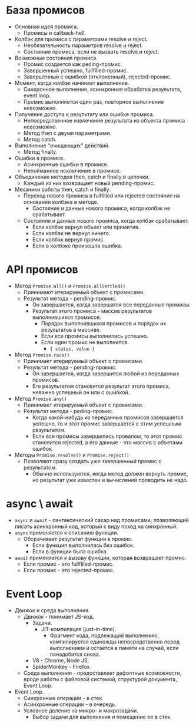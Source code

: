# База промисов

* Основная идея промиса.
  * Промисы и callback-hell.
* Колбэк для промиса с параметрами resolve и reject.
  * Необязательность параметров resolve и reject.
  * Состояние промиса, если не вызвать resolve и reject.
* Возможные состояния промиса.
  * Промис создается как peding-промис.
  * Завершенный успешно, fullfilled-промис.
  * Завершенный с ошибкой (отклоненный), rejected-промис.
* Момент, когда колбэк начинает выполнение.
  * Синхронное выполнение, асинхронная обработка результата, event loop.
  * Промис выполняется один раз, повторное выполнение невозможно.
* Получение доступа к результату или ошибке промиса.
  * Непосредственное извлечение результата из объекта промиса невозможно.
  * Метод then с двумя параметрами.
  * Метод catch.
* Выполнение "очищающих" действий.
  * Метод finally.
* Ошибки в промисе.
  * Асинхронные ошибки в промисе.
  * Непойманное исключение в промисе.
* Объединение методов then, catch и finally в цепочки.
  * Каждый из них возвращает новый pending-промис.
* Механики работы then, catch и finally.
  * Переход нового промиса в fullfilled или rejected состояние на основании колбэка в методе.
    * Состояние и данные нового промиса, когда колбэк не срабатывает.
  * Состояние и данные нового промиса, когда колбэк срабатывает.
    * Если колбэк вернул объект или примитив.
    * Если колбэк не вернул ничего.
    * Если колбэк вернул промис.
    * Если в колбэке произошла ошибка.



# API промисов

* Метод `Promise.all()` и `Promise.allSettled()`
  * Принимают итерируемый объект с промисами.
  * Результат метода - pending-промис.
    * Он завершается, когда завершатся все переданные промисы.
    * Результат этого промиса - массив результатов выполнившихся промисов.
      * Порядок выполнившихся промисов и порядок их результатов в массиве.
      * Если все промисы выполнились успешно.
      * Если один промис не выполнился.
        * `{ status, value }`
* Метод `Promise.race()`
  * Принимает итерируемый объект с промисами.
  * Результат метода - pending-промис.
    * Он завершается, когда завершится любой из переданных промисов.
    * Его результатом становится результат этого промиса, неважно успешный он или с ошибкой.
* Метод `Promise.any()`
  * Принимает итерируемый объект с промисами.
  * Результат метода - peding-промис.
    * Когда какой-нибудь из переданных промисов завершается успешно, то и этот промис завершается с этим успешным результатом.
    * Если все промисы завершились провалом, то этот промис становится rejected, а его данные - это массив с объетами ошибок.
* Методы `Promise.resolve()` и `Promise.reject()`
  * Позволяют сразу создать уже завершенный промис с результатом.
    * Обычно используются, когда метод должен вернуть промис, но результат уже известен и вычислений проводить не надо.



# async \ await

* `async` и `await` - синтаксический сахар над промисами, позволяющий писать асинхронный код, который с виду поход на синхронный.
* `async` применяется к описанию функции.
  * Оборачивает результат функции в промис.
    * Если функция выполнилась без ошибок.
    * Если в функции была ошибка.
* `await` применяется к вызову функции, которая возвращает промис.
  * Если промис - это fullfilled-промис.
  * Если промис - это rejected-промис.



# Event Loop

* Движок и среда выполнения.
  * Движок - понимает JS-код.
    * Задачи.
      * JIT-компиляция (just-in-time).
        * Фрагмент кода, подлежащий выполнению, компилируется единожды непосредственно перед выполнением и остается в памяти на случай, если понадобится снова.
    * V8 - Chrome, Node JS.
    * SpiderMonkey - Firefox.
  * Среда выполнения - предоставляет дефолтные возможности, вроде работы с файловой системой, структурой документа, Event Loop.
* Event Loop.
  * Синхронные операции - в стек.
  * Асинхронные операции - в очередь.
  * Условное деление на микро- и макрозадачи.
    * Выбор задачи для выполнения и помещение ее в стек.

